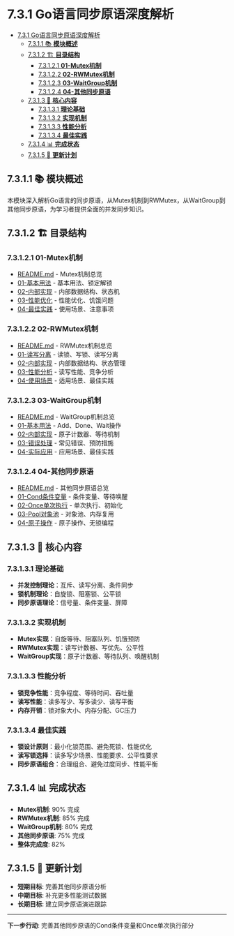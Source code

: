 # 7.3.1 Go语言同步原语深度解析

<!-- TOC START -->
- [7.3.1 Go语言同步原语深度解析](#go语言同步原语深度解析)
  - [7.3.1.1 📚 **模块概述**](#📚-**模块概述**)
  - [7.3.1.2 🏗️ **目录结构**](#🏗️-**目录结构**)
    - [7.3.1.2.1 **01-Mutex机制**](#**01-mutex机制**)
    - [7.3.1.2.2 **02-RWMutex机制**](#**02-rwmutex机制**)
    - [7.3.1.2.3 **03-WaitGroup机制**](#**03-waitgroup机制**)
    - [7.3.1.2.4 **04-其他同步原语**](#**04-其他同步原语**)
  - [7.3.1.3 🎯 **核心内容**](#🎯-**核心内容**)
    - [7.3.1.3.1 **理论基础**](#**理论基础**)
    - [7.3.1.3.2 **实现机制**](#**实现机制**)
    - [7.3.1.3.3 **性能分析**](#**性能分析**)
    - [7.3.1.3.4 **最佳实践**](#**最佳实践**)
  - [7.3.1.4 📊 **完成状态**](#📊-**完成状态**)
  - [7.3.1.5 🔄 **更新计划**](#🔄-**更新计划**)
<!-- TOC END -->














## 7.3.1.1 📚 **模块概述**

本模块深入解析Go语言的同步原语，从Mutex机制到RWMutex，从WaitGroup到其他同步原语，为学习者提供全面的并发同步知识。

## 7.3.1.2 🏗️ **目录结构**

### 7.3.1.2.1 **01-Mutex机制**

- [README.md](01-Mutex机制/README.md) - Mutex机制总览
- [01-基本用法](01-Mutex机制/01-基本用法/) - 基本用法、锁定解锁
- [02-内部实现](01-Mutex机制/02-内部实现/) - 内部数据结构、状态机
- [03-性能优化](01-Mutex机制/03-性能优化/) - 性能优化、饥饿问题
- [04-最佳实践](01-Mutex机制/04-最佳实践/) - 使用场景、注意事项

### 7.3.1.2.2 **02-RWMutex机制**

- [README.md](02-RWMutex机制/README.md) - RWMutex机制总览
- [01-读写分离](02-RWMutex机制/01-读写分离/) - 读锁、写锁、读写分离
- [02-内部实现](02-RWMutex机制/02-内部实现/) - 内部数据结构、状态管理
- [03-性能分析](02-RWMutex机制/03-性能分析/) - 读写性能、竞争分析
- [04-使用场景](02-RWMutex机制/04-使用场景/) - 适用场景、最佳实践

### 7.3.1.2.3 **03-WaitGroup机制**

- [README.md](03-WaitGroup机制/README.md) - WaitGroup机制总览
- [01-基本用法](03-WaitGroup机制/01-基本用法/) - Add、Done、Wait操作
- [02-内部实现](03-WaitGroup机制/02-内部实现/) - 原子计数器、等待机制
- [03-错误处理](03-WaitGroup机制/03-错误处理/) - 常见错误、预防措施
- [04-实际应用](03-WaitGroup机制/04-实际应用/) - 应用场景、最佳实践

### 7.3.1.2.4 **04-其他同步原语**

- [README.md](04-其他同步原语/README.md) - 其他同步原语总览
- [01-Cond条件变量](04-其他同步原语/01-Cond条件变量/) - 条件变量、等待唤醒
- [02-Once单次执行](04-其他同步原语/02-Once单次执行/) - 单次执行、初始化
- [03-Pool对象池](04-其他同步原语/03-Pool对象池/) - 对象池、内存复用
- [04-原子操作](04-其他同步原语/04-原子操作/) - 原子操作、无锁编程

## 7.3.1.3 🎯 **核心内容**

### 7.3.1.3.1 **理论基础**

- **并发控制理论**：互斥、读写分离、条件同步
- **锁机制理论**：自旋锁、阻塞锁、公平锁
- **同步原语理论**：信号量、条件变量、屏障

### 7.3.1.3.2 **实现机制**

- **Mutex实现**：自旋等待、阻塞队列、饥饿预防
- **RWMutex实现**：读写计数器、写优先、公平性
- **WaitGroup实现**：原子计数器、等待队列、唤醒机制

### 7.3.1.3.3 **性能分析**

- **锁竞争性能**：竞争程度、等待时间、吞吐量
- **读写性能**：读多写少、写多读少、读写平衡
- **内存开销**：锁对象大小、内存分配、GC压力

### 7.3.1.3.4 **最佳实践**

- **锁设计原则**：最小化锁范围、避免死锁、性能优化
- **读写锁选择**：读多写少场景、性能要求、公平性要求
- **同步原语组合**：合理组合、避免过度同步、性能平衡

## 7.3.1.4 📊 **完成状态**

- **Mutex机制**: 90% 完成
- **RWMutex机制**: 85% 完成
- **WaitGroup机制**: 80% 完成
- **其他同步原语**: 75% 完成
- **整体完成度**: 82%

## 7.3.1.5 🔄 **更新计划**

- **短期目标**: 完善其他同步原语分析
- **中期目标**: 补充更多性能测试数据
- **长期目标**: 建立同步原语演进跟踪

---

**下一步行动**: 完善其他同步原语的Cond条件变量和Once单次执行部分
